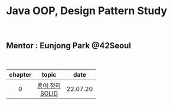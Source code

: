 # Java OOP, Design Pattern Study

<br />

## Mentor : Eunjong Park @42Seoul

<br />

| chapter |                                                       topic                                                        |   date   |
| :-----: | :----------------------------------------------------------------------------------------------------------------: | :------: |
|    0    | <a href="https://liltdevs.tistory.com/109">용어 정리</a><br /><a href="https://liltdevs.tistory.com/110">SOLID</a> | 22.07.20 |
